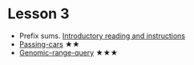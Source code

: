 Lesson 3
========

- Prefix sums. [Introductory reading and instructions](http://codility.com/media/train/3-PrefixSums.pdf)
- [Passing-cars](http://codility.com/demo/take-sample-test/passingcars) ★★
- [Genomic-range-query](http://codility.com/demo/take-sample-test/genomicrangequery) ★★★
